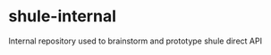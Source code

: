 shule-internal
==============

Internal repository used to brainstorm and prototype shule direct API
